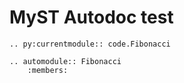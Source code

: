 # MyST Autodoc test


```{eval-rst}
.. py:currentmodule:: code.Fibonacci

.. automodule:: Fibonacci
    :members:
```